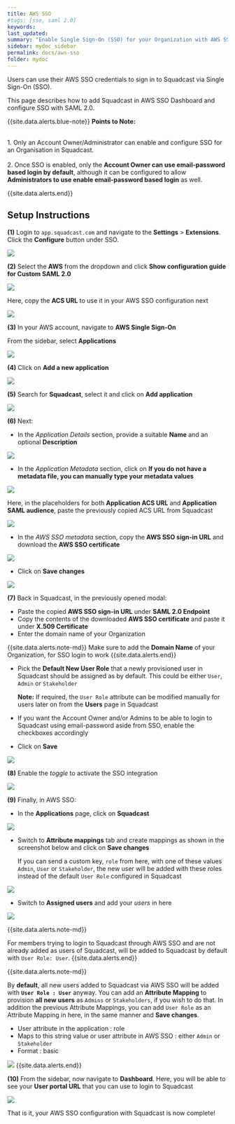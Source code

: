 ```yaml
---
title: AWS SSO
#tags: [sso, saml 2.0]
keywords:
last_updated:
summary: "Enable Single Sign-On (SSO) for your Organization with AWS SSO"
sidebar: mydoc_sidebar
permalink: docs/aws-sso
folder: mydoc
---
```


Users can use their AWS SSO credentials to sign in to Squadcast via Single Sign-On (SSO).

This page describes how to add Squadcast in AWS SSO Dashboard and configure SSO with SAML 2.0.

{{site.data.alerts.blue-note}}
<b>Points to Note: </b>
<br/><br/><p>1. Only an Account Owner/Administrator can enable and configure SSO for an Organisation in Squadcast.<br/><br/> 2. Once SSO is enabled, only the <b>Account Owner can use email-password based login by default</b>, although it can be configured to allow <b>Administrators to use enable email-password based login</b> as well. </p>
{{site.data.alerts.end}}

## Setup Instructions

**(1)** Login to `app.squadcast.com` and navigate to the **Settings** > **Extensions**. Click the **Configure** button under SSO.

![](images/sso_new_button.png)

**(2)** Select the **AWS** from the dropdown and click **Show configuration guide for Custom SAML 2.0**

![](images/aws_sso_new_1.png)

Here, copy the **ACS URL** to use it in your AWS SSO configuration next

![](images/aws_sso_new_2.png)

**(3)** In your AWS account, navigate to **AWS Single Sign-On**

From the sidebar, select **Applications**

![](images/aws_sso_3.png)

**(4)** Click on **Add a new application**

![](images/aws_sso_4.png)

**(5)** Search for **Squadcast**, select it and click on **Add application**

![](images/aws_sso_5.png)

**(6)** Next:

- In the _Application Details_ section, provide a suitable **Name** and an optional **Description**

![](images/aws_sso_6_a.png)

- In the _Application Metadata_ section, click on **If you do not have a metadata file, you can manually type your metadata values**

![](images/aws_sso_6_b_1.png)

Here, in the placeholders for both **Application ACS URL** and **Application SAML audience**, paste the previously copied ACS URL from Squadcast

![](images/aws_sso_6_b_2.png)

- In the _AWS SSO metadata_ section, copy the **AWS SSO sign-in URL** and download the **AWS SSO certificate**

![](images/aws_sso_6_c.png)

- Click on **Save changes**

![](images/aws_sso_6_d.png)

**(7)** Back in Squadcast, in the previously opened modal:

- Paste the copied **AWS SSO sign-in URL** under **SAML 2.0 Endpoint**
- Copy the contents of the downloaded **AWS SSO certificate** and paste it under **X.509 Certificate**
- Enter the domain name of your Organization

{{site.data.alerts.note-md}}
Make sure to add the **Domain Name** of your Organization, for SSO login to work
{{site.data.alerts.end}}

- Pick the **Default New User Role** that a newly provisioned user in Squadcast should be assigned as by default. This could be either `User`, `Admin` or `Stakeholder`

  **Note:** If required, the `User Role` attribute can be modified manually for users later on from the **Users** page in Squadcast

- If you want the Account Owner and/or Admins to be able to login to Squadcast using email-password aside from SSO, enable the checkboxes accordingly
- Click on **Save**

![](images/aws_sso_new_3.png)

**(8)** Enable the _toggle_ to activate the SSO integration

![](images/aws_sso_new_4.png)

**(9)** Finally, in AWS SSO:

- In the **Applications** page, click on **Squadcast**

![](images/aws_sso_9_a.png)

- Switch to **Attribute mappings** tab and create mappings as shown in the screenshot below and click on **Save changes**

  If you can send a custom key, `role` from here, with one of these values `Admin`, `User` or `Stakeholder`, the new user will be added with these roles instead of the default `User Role` configured in Squadcast

![](images/aws_sso_9_b.png)

- Switch to **Assigned users** and add your _users_ in here

![](images/aws_sso_9_c.png)

{{site.data.alerts.note-md}}

For members trying to login to Squadcast through AWS SSO and are not already added as users of Squadcast, will be added to Squadcast by default with `User Role: User`.
{{site.data.alerts.end}}

{{site.data.alerts.note-md}}

By **default**, all new users added to Squadcast via AWS SSO will be added with **`User Role : User`** anyway. You can add an **Attribute Mapping** to provision **all new users** as `Admins` or `Stakeholders`, if you wish to do that. In addition the previous Attribute Mappings, you can add `User Role` as an Attribute Mapping in here, in the same manner and **Save changes**.
- User attribute in the application : role
- Maps to this string value or user attribute in AWS SSO : either `Admin` or `Stakeholder`
- Format : basic


![](images/aws_sso_11.png)
{{site.data.alerts.end}}

**(10)** From the sidebar, now navigate to **Dashboard**. Here, you will be able to see your **User portal URL** that you can use to login to Squadcast

![](images/aws_sso_10.png)

That is it, your AWS SSO configuration with Squadcast is now complete!
